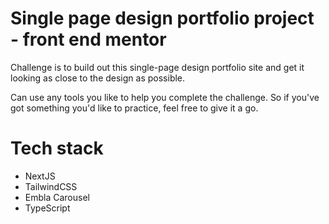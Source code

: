 # Single page design portfolio project - front end mentor

Challenge is to build out this single-page design portfolio site and get it looking as close to the design as possible.

Can use any tools you like to help you complete the challenge. So if you've got something you'd like to practice, feel free to give it a go.

# Tech stack

- NextJS
- TailwindCSS
- Embla Carousel
- TypeScript
